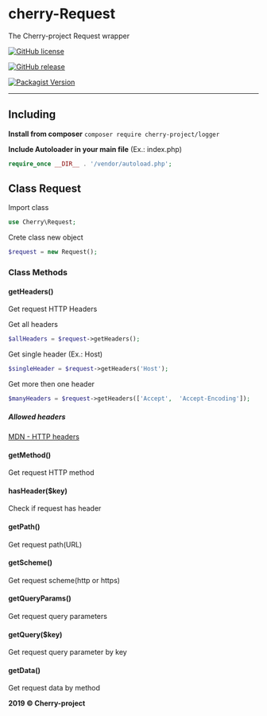# cherry-Request
The Cherry-project Request wrapper

[![GitHub license](https://img.shields.io/github/license/abgeo07/cherry-request.svg)](https://github.com/ABGEO07/cherry-request/blob/master/LICENSE)

[![GitHub release](https://img.shields.io/github/release/abgeo07/cherry-request.svg)](https://github.com/ABGEO07/cherry-request/releases)

[![Packagist Version](https://img.shields.io/packagist/v/cherry-project/request.svg "Packagist Version")](https://packagist.org/packages/cherry-project/request "Packagist Version")

------------

## Including
**Install from composer** `composer require cherry-project/logger`

**Include Autoloader in your main file** (Ex.: index.php)
```php
require_once __DIR__ . '/vendor/autoload.php';
```

## Class Request
Import class
```php
use Cherry\Request;
```
Crete class new object
```php
$request = new Request();
```

### Class Methods
#### getHeaders()
Get request HTTP Headers

Get all headers
```php
$allHeaders = $request->getHeaders();
```
Get single header (Ex.: Host)
```php
$singleHeader = $request->getHeaders('Host');
```
Get more then one header
```php
$manyHeaders = $request->getHeaders(['Accept',  'Accept-Encoding']);
```

##### Allowed headers
[MDN -  HTTP headers](https://developer.mozilla.org/en-US/docs/Web/HTTP/Headers "MDN -  HTTP headers")

#### getMethod()
Get request HTTP method

#### hasHeader($key)
Check if request has header

#### getPath()
Get request path(URL)

#### getScheme()
Get request scheme(http or https)

#### getQueryParams()
Get request query parameters

#### getQuery($key)
Get request query parameter by key

#### getData()
Get request data by method

**2019 &copy; Cherry-project**
